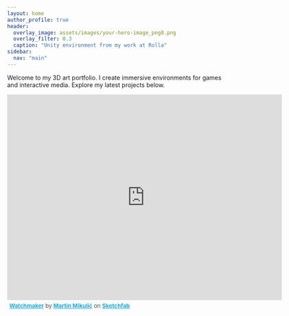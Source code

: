 ```yaml
---
layout: home
author_profile: true
header:
  overlay_image: assets/images/your-hero-image_png8.png
  overlay_filter: 0.3
  caption: "Unity environment from my work at Rolla"
sidebar:
  nav: "main"
---
```


Welcome to my 3D art portfolio. I create immersive environments for games and interactive media. Explore my latest projects below.

<div class="sketchfab-embed-wrapper">
  <iframe
    title="Watchmaker"
    frameborder="0"
    allowfullscreen
    mozallowfullscreen="true"
    webkitallowfullscreen="true"
    allow="autoplay; fullscreen; xr-spatial-tracking"
    xr-spatial-tracking
    execution-while-out-of-viewport
    execution-while-not-rendered
    web-share
    src="https://sketchfab.com/models/be72151ef1db4afca9b07ac7749e7d95/embed"
    width="640"
    height="480"
  >
  </iframe>
  <p style="font-size: 13px; font-weight: normal; margin: 5px; color: #4A4A4A;">
    <a
      href="https://sketchfab.com/3d-models/watchmaker-be72151ef1db4afca9b07ac7749e7d95?utm_medium=embed&utm_campaign=share-popup&utm_content=be72151ef1db4afca9b07ac7749e7d95"
      target="_blank"
      rel="nofollow"
      style="font-weight: bold; color: #1CAAD9;"
      >Watchmaker</a
    >
    by
    <a
      href="https://sketchfab.com/martin_mikulic?utm_medium=embed&utm_campaign=share-popup&utm_content=be72151ef1db4afca9b07ac7749e7d95"
      target="_blank"
      rel="nofollow"
      style="font-weight: bold; color: #1CAAD9;"
      >Martin Mikulić</a
    >
    on
    <a
      href="https://sketchfab.com?utm_medium=embed&utm_campaign=share-popup&utm_content=be72151ef1db4afca9b07ac7749e7d95"
      target="_blank"
      rel="nofollow"
      style="font-weight: bold; color: #1CAAD9;"
      >Sketchfab</a
    >
  </p>
</div>
